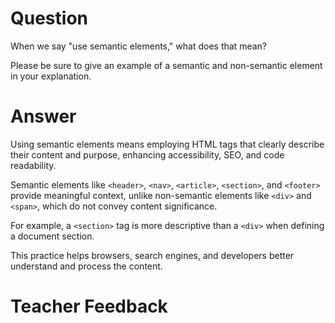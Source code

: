 # Question

When we say "use semantic elements," what does that mean?

Please be sure to give an example of a semantic and non-semantic element in your explanation.

# Answer
Using semantic elements means employing HTML tags that clearly describe their content and purpose, enhancing accessibility, SEO, and code readability. 

Semantic elements like `<header>`, `<nav>`, `<article>`, `<section>`, and `<footer>` provide meaningful context, unlike non-semantic elements like `<div>` and `<span>`, which do not convey content significance. 

For example, a `<section>` tag is more descriptive than a `<div>` when defining a document section. 

This practice helps browsers, search engines, and developers better understand and process the content.

# Teacher Feedback